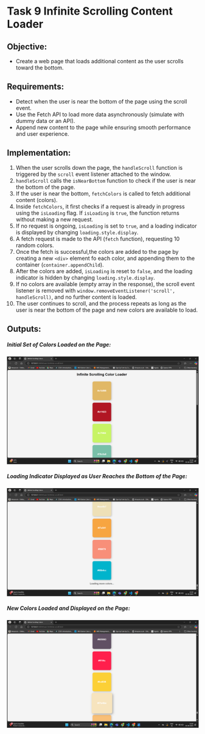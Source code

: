 # Task 9 **Infinite Scrolling Content Loader**

## **Objective:** 
- Create a web page that loads additional content as the user scrolls toward the bottom.

## **Requirements:**
- Detect when the user is near the bottom of the page using the scroll event.
- Use the Fetch API to load more data asynchronously (simulate with dummy data or an API).
- Append new content to the page while ensuring smooth performance and user experience.

## **Implementation:**

1. When the user scrolls down the page, the `handleScroll` function is triggered by the `scroll` event listener attached to the window.
2. `handleScroll` calls the `isNearBottom` function to check if the user is near the bottom of the page.
3. If the user is near the bottom, `fetchColors` is called to fetch additional content (colors).
4. Inside `fetchColors`, it first checks if a request is already in progress using the `isLoading` flag. If `isLoading` is `true`, the function returns without making a new request.
5. If no request is ongoing, `isLoading` is set to `true`, and a loading indicator is displayed by changing `loading.style.display`.
6. A fetch request is made to the API (`fetch` function), requesting 10 random colors.
7. Once the fetch is successful,the colors are added to the page by creating a new `<div>` element fo each color, and appending them to the container (`container.appendChild`). 
8. After the colors are added, `isLoading` is reset to `false`, and the loading indicator is hidden by changing `loading.style.display`.
9. If no colors are available (empty array in the response), the scroll event listener is removed with `window.removeEventListener('scroll', handleScroll)`, and no further content is loaded.
10. The user continues to scroll, and the process repeats as long as the user is near the bottom of the page and new colors are available to load.


## **Outputs:**

##### Initial Set of Colors Loaded on the Page:

![Infinite Scroller](./outputs/image-1.png)

##### Loading Indicator Displayed as User Reaches the Bottom of the Page:

![Infinite Scroller](./outputs/image-2.png)

##### New Colors Loaded and Displayed on the Page:

![Infinite Scroller](./outputs/image-3.png)